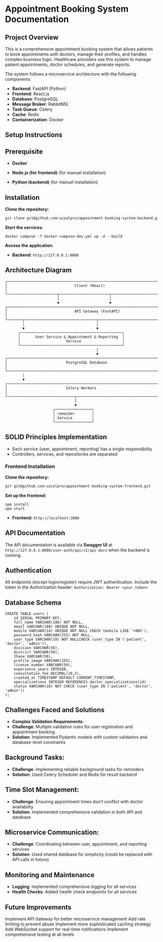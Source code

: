# Appointment Booking System Documentation

## Project Overview

This is a comprehensive appointment booking system that allows patients to book appointments with doctors, manage their profiles, and handles complex business logic. Healthcare providers use this system to manage patient appointments, doctor schedules, and generate reports.

The system follows a microservice architecture with the following components:

- **Backend**: FastAPI (Python)
- **Frontend**: React.js
- **Database**: PostgreSQL
- **Message Broker**: RabbitMQ
- **Task Queue**: Celery
- **Cache**: Redis
- **Containerization**: Docker

## Setup Instructions

## Prerequisite
- **Docker**

- **Node.js (for frontend)** (for manuel installation)
- **Python (backend)** (for manuel installation)

## Installation
**Clone the repository:**
   ```bash
   git clone git@github.com:uzzalpro/appointment-booking-system-backend.git
   ```
**Start the services:**
```
docker compose -f docker-compose-dev.yml up -d --build
```
**Access the application**:
- **Backend:** ```http://127.0.0.1:8000```

## Architecture Diagram
```
┌───────────────────────────────────────────────────────────────────────────────┐
│                               Client (React)                                  │
└───────────────────────┬───────────────────────┬───────────────────────────────┘
                        │                       │
                        ▼                       ▼
┌───────────────────────────────────────────────────────────────────────────────┐
│                               API Gateway (FastAPI)                           │
└───────┬─────────────────────────────────┬─────────────────────────────────────┘
        │                                 │                       
        ▼                                 ▼                        
      ┌───────────────────────────────────────────────┐      
      │       User Service & Appointment & Reporting  │    
      │                     Service                   │      
      └───────────────────────────────────────────────┘     
                                          |                       
                                          ▼                       
┌───────────────────────────────────────────────────────────────────────────────┐
│                           PostgreSQL Database                                 │
└───────────────────────────────────────────────────────────────────────────────┘
        |
        ▼
┌───────────────────────────────────────────────────────────────────────────────┐
│                           Celery Workers                                      │
└───────────────────────────────┬───────────────────────────────────────────────┘
                                │                    
                                ▼                      
                      ┌─────────────────┐    
                      │ remaider        │  
                      │ Service         │     
                      └─────────────────┘     

```

## SOLID Principles Implementation
 - Each service (user, appointment, reporting) has a single responsibility
 - Controllers, services, and repositories are separated

### Frontend Installation
**Clone the repository:**
   ```bash
   git git@github.com:uzzalpro/appointment-booking-system-frontend.git
   ```
**Set up the frontend:**
```cd frontend
npm install
npm start
```
- **Frontend:** ```http://localhost:3000```

## API Documentation

The API documentation is available via **Swagger UI** at ```http://127.0.0.1:8000/user-auth/api/v1/api-docs``` when the backend is running.

## Authentication
All endpoints (except login/register) require JWT authentication. Include the token in the Authorization header:
```Authorization: Bearer <your_token>```

## Database Schema
```
CREATE TABLE users (
    id SERIAL PRIMARY KEY,
    full_name VARCHAR(100) NOT NULL,
    email VARCHAR(100) UNIQUE NOT NULL,
    mobile VARCHAR(14) UNIQUE NOT NULL CHECK (mobile LIKE '+88%'),
    password_hash VARCHAR(255) NOT NULL,
    user_type VARCHAR(10) NOT NULLCHECK (user_type IN ('patient', 'doctor', 'admin')),
    division VARCHAR(50),
    district VARCHAR(50),
    thana VARCHAR(50),
    profile_image VARCHAR(255),
    license_number VARCHAR(50),
    experience_years INTEGER,
    consultation_fee DECIMAL(10,2),
    created_at TIMESTAMP DEFAULT CURRENT_TIMESTAMP,
    specializations INTEGER REFERENCES doctor_specializations(id)
    status VARCHAR(10) NOT CHECK (user_type IN ('patient', 'doctor', 'admin'))
);
```
## Challenges Faced and Solutions
- **Complex Validation Requirements:**
 - **Challenge**: Multiple validation rules for user registration and appointment booking
 - **Solution**: Implemented Pydantic models with custom validators and database-level constraints

## Background Tasks:
 - **Challenge**: Implementing reliable background tasks for reminders
 - **Solution**: Used Celery Scheduler and Redis for result backend

## Time Slot Management:
 - **Challenge**: Ensuring appointment times don't conflict with doctor availability
 - **Solution**: Implemented comprehensive validation in both API and database

## Microservice Communication:
 - **Challenge**: Coordinating between user, appointment, and reporting services
 - **Solution**: Used shared database for simplicity (could be replaced with API calls in future)


## Monitoring and Maintenance
 - **Logging**: Implemented comprehensive logging for all services
 - **Health Checks**: Added health check endpoints for all services

## Future Improvements
Implement API Gateway for better microservice management
Add rate limiting to prevent abuse
Implement more sophisticated caching strategy
Add WebSocket support for real-time notifications
Implement comprehensive testing at all levels


